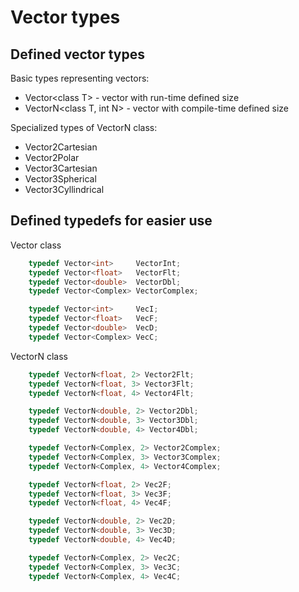 # Vector types

## Defined vector types

Basic types representing vectors:
- Vector\<class T> - vector with run-time defined size
- VectorN\<class T, int N> - vector with compile-time defined size

Specialized types of VectorN class:
- Vector2Cartesian
- Vector2Polar
- Vector3Cartesian
- Vector3Spherical
- Vector3Cyllindrical

## Defined typedefs for easier use

Vector class
~~~ c++
    typedef Vector<int>     VectorInt;
    typedef Vector<float>   VectorFlt;
    typedef Vector<double>  VectorDbl;
    typedef Vector<Complex> VectorComplex;

    typedef Vector<int>     VecI;
    typedef Vector<float>   VecF;
    typedef Vector<double>  VecD;
    typedef Vector<Complex> VecC; 
~~~
VectorN class
~~~ c++
    typedef VectorN<float, 2> Vector2Flt;
    typedef VectorN<float, 3> Vector3Flt;
    typedef VectorN<float, 4> Vector4Flt;

    typedef VectorN<double, 2> Vector2Dbl;
    typedef VectorN<double, 3> Vector3Dbl;
    typedef VectorN<double, 4> Vector4Dbl;

    typedef VectorN<Complex, 2> Vector2Complex;
    typedef VectorN<Complex, 3> Vector3Complex;
    typedef VectorN<Complex, 4> Vector4Complex;

    typedef VectorN<float, 2> Vec2F;
    typedef VectorN<float, 3> Vec3F;
    typedef VectorN<float, 4> Vec4F;

    typedef VectorN<double, 2> Vec2D;
    typedef VectorN<double, 3> Vec3D;
    typedef VectorN<double, 4> Vec4D;

    typedef VectorN<Complex, 2> Vec2C;
    typedef VectorN<Complex, 3> Vec3C;
    typedef VectorN<Complex, 4> Vec4C;
~~~
